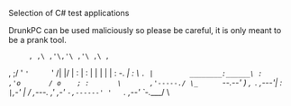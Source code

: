 Selection of C# test applications

DrunkPC can be used maliciously so please be careful, it is only meant to be a prank tool.

         , ,\ ,'\,'\ ,'\ ,\ ,
   ,  ;\/ \' `'     `   '  /|
   |\/                      |
   :                        |
   :                        |
    |                       |
    |                       |
    :               -.     _|
     :                \     `.
     |         ________:______\
     :       ,'o       / o    ;
     :       \       ,'-----./
      \_      `--.--'        )
     ,` `.              ,---'|
     : `                     |
      `,-'                   |
      /      ,---.          ,'
   ,-'            `-,------'
  '   `.        ,--'
        `-.____/
                \
